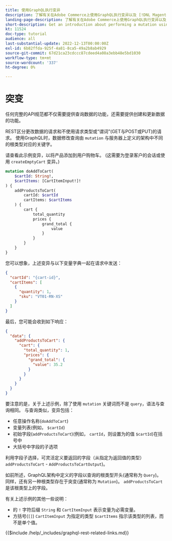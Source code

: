 ```yaml
---
title: 使用GraphQL执行变异
description: 了解有关在Adobe Commerce上使用GraphQL执行变异以及 [!DNL Magento Open Source]. 使用POST调用执行首个变异。
landing-page-description: 了解有关在Adobe Commerce上使用GraphQL执行变异以及 [!DNL Magento Open Source]. 使用POST调用执行首个变异。
short-description: Get an introduction about performing a mutation using GraphQL on Adobe Commerce and [!DNL Magento Open Source]. Perform your first mutation using POST calls.
kt: 11524
doc-type: tutorial
audience: all
last-substantial-update: 2022-12-13T00:00:00Z
exl-id: 6b82ffda-925f-4a81-8ca5-49a2b8ab4929
source-git-commit: 67d21ca23cdccc87cdeed4a08a3ebb48e5bd1030
workflow-type: tm+mt
source-wordcount: '337'
ht-degree: 0%

---
```


# 突变

任何完整的API规范都不仅需要提供查询数据的功能，还需要提供创建和更新数据的功能。

REST区分更改数据的请求和不使用请求类型或“谓词”(GET与POST或PUT)的请求。
使用GraphQL时，数据修改查询由 `mutation` 与服务器上定义的架构中不同的根类型对应的关键字。

请查看此示例变异，以将产品添加到用户购物车。 (这需要为登录客户的会话或使用 `createEmptyCart` 变异。)

```graphql
mutation doAddToCart(
    $cartId: String!,
    $cartItems: [CartItemInput!]!
) {
    addProductsToCart(
        cartId: $cartId
        cartItems: $cartItems
    ) {
        cart {
            total_quantity
            prices {
                grand_total {
                    value
                }
            }
        }
    }
}
```

您可以想象，上述变异与以下变量字典一起在请求中发送：

```json
{
  "cartId": "{cart-id}",
  "cartItems": [
    {
      "quantity": 1,
      "sku": "VT01-RN-XS"
    }
  ]
}
```

最后，您可能会收到如下响应：

```json
{
  "data": {
    "addProductsToCart": {
      "cart": {
        "total_quantity": 1,
        "prices": {
          "grand_total": {
            "value": 35.2
          }
        }
      }
    }
  }
}
```

要注意的是，关于上述示例，除了使用 `mutation` 关键词而不是 `query`，语法与查询相同。 与查询类似，变异包括：

* 任意操作名称(`doAddToCart`)
* 变量列表(例如， `$cartId`)
* 初始字段(`addProductsToCart`)(例如， `cartId`，则设置为的值 `$cartId`)在括号中
* 大括号中字段的子选项

利用字段子选择，可灵活定义要返回的字段（从指定为返回值的类型） `addProductsToCart` - `AddProductsToCartOutput`)。

如前所述，GraphQL架构中定义的字段以查询的根类型开头(通常称为 `Query`)。 同样，还有另一种根类型存在于突变(通常称为 `Mutation`)。 `addProductsToCart` 是该根类型上的字段。

有关上述示例的其他一些说明：

* 的 `!` 字符后缀 `String` 和 `CartItemInput` 表示变量为必需变量。
* 方括号(`[]`) `CartItemInput` 为指定的类型 `$cartItems` 指示该类型的列表，而不是单个值。

{{$include /help/_includes/graphql-rest-related-links.md}}
